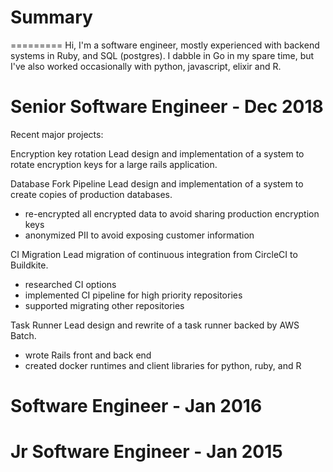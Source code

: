 # Summary
=========
Hi, I'm a software engineer, mostly experienced with backend systems in Ruby, and SQL (postgres).  I
dabble in Go in my spare time, but I've also worked occasionally with python, javascript, elixir and
R.

Senior Software Engineer - Dec 2018
===================================

Recent major projects:

Encryption key rotation
  Lead design and implementation of a system to rotate encryption keys for a large rails
  application.

Database Fork Pipeline
  Lead design and implementation of a system to create copies of production databases.
  - re-encrypted all encrypted data to avoid sharing production encryption keys
  - anonymized PII to avoid exposing customer information

CI Migration
  Lead migration of continuous integration from CircleCI to Buildkite.
  - researched CI options
  - implemented CI pipeline for high priority repositories
  - supported migrating other repositories

Task Runner
  Lead design and rewrite of a task runner backed by AWS Batch.
  - wrote Rails front and back end
  - created docker runtimes and client libraries for python, ruby, and R

# Software Engineer - Jan 2016
# Jr Software Engineer - Jan 2015
